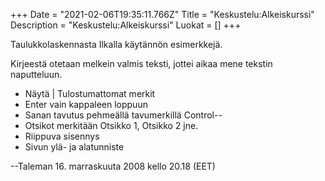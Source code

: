 +++
Date = "2021-02-06T19:35:11.766Z"
Title = "Keskustelu:Alkeiskurssi"
Description = "Keskustelu:Alkeiskurssi"
Luokat = []
+++

Taulukkolaskennasta Ilkalla käytännön esimerkkejä.

Kirjeestä otetaan melkein valmis teksti, jottei aikaa mene tekstin
naputteluun.

-   Näytä | Tulostumattomat merkit
-   Enter vain kappaleen loppuun
-   Sanan tavutus pehmeällä tavumerkillä Control--
-   Otsikot merkitään Otsikko 1, Otsikko 2 jne.
-   Riippuva sisennys
-   Sivun ylä- ja alatunniste

--Taleman 16. marraskuuta 2008 kello 20.18 (EET)


